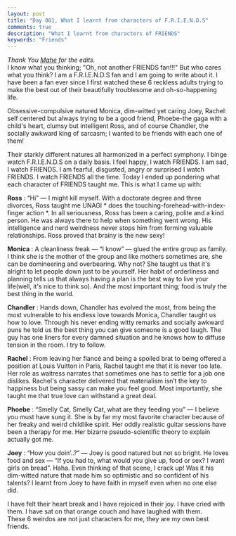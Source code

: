 ```yaml
---
layout: post
title: "Day 001, What I learnt from characters of F.R.I.E.N.D.S"
comments: true
description: "What I learnt from characters of FRIENDS"
keywords: "Friends"
---
```


*Thank You [Mahe](https://twitter.com/IramMahe) for the edits.*   
I know what you thinking; "Oh, not another FRIENDS fan!!!" But who cares what you think? I am a F.R.I.E.N.D.S fan and I am going to write about it.  I have been a fan ever since I first watched these 6 reckless adults trying to make the best out of their beautifully troublesome and oh-so-happening life. 

Obsessive-compulsive natured Monica, dim-witted yet caring Joey, Rachel: self centered but always trying to be a good friend, Phoebe-the gaga with a child's heart, clumsy but intelligent Ross, and of course Chandler, the socially awkward king of sarcasm; I wanted to be friends with each one of them!

Their starkly different natures all harmonized in a perfect symphony. I binge watch F.R.I.E.N.D.S on a daily basis. 
I feel happy, I watch FRIENDS. I am sad, I watch FRIENDS.  I am fearful, disgusted, angry or surprised I watch FRIENDS. I watch FRIENDS all the time. 
Today I ended up pondering  what each character of FRIENDS taught me. 
This is what I came up with: 

**Ross** : “Hi” — I might kill myself. With a doctorate degree and three divorces, Ross taught me UNAGI * does the touching-forehead-with-index-finger action *. In all seriousness, Ross has been a caring, polite and a kind person. He was always there to help when something went wrong. His intelligence and nerd weirdness never stops him from forming valuable relationships. Ross proved that brainy is the new sexy! 

**Monica** : A cleanliness freak — “I know” —  glued the entire group as family. I think she is the mother of the group and like mothers sometimes are,  she can be domineering and overbearing. Why not? She taught us that it's alright to let people down just to be yourself. Her habit of orderliness and planning tells us that always having a plan is the best way to live your life(well, it's nice to think so). And the most important thing; food is truly the best thing in the world. 

**Chandler** : Hands down, Chandler has evolved the most, from being the most vulnerable to his endless love towards Monica, Chandler taught us how to love. Through his never ending witty remarks and socially awkward puns he told us the best thing you can give someone is a good laugh. The guy has one liners for every damned situation and he knows how to diffuse tension in the room. I try to follow. 

**Rachel** : From leaving her fiancé and being a spoiled brat to being offered a position at Louis Vuitton in Paris, Rachel taught me that it is never too late. Her role as waitress narrates that sometimes one has to settle for a job one dislikes. Rachel's character delivered that materialism isn’t the key to happiness but being sassy can make you feel good. Most importantly, she taught me that true love can withstand a great deal.

**Phoebe** : “Smelly Cat, Smelly Cat, what are they feeding you” — I believe you must have sung it. She is by far my most favorite character because of her freaky and weird childlike spirit. Her oddly realistic guitar sessions have been a therapy for me. Her bizarre pseudo-scientific theory to explain actually got me.  

**Joey** : “How you doin’..?” — Joey is good natured  but not so bright. He loves food and sex — “If you had to, what would you give up, food or sex? I want girls on bread”. Haha. Even thinking of that scene, I crack up! Was it his dim-witted nature that made him so optimistic and so confident of his talents? I learnt from Joey to  have faith in myself even when no one else did.   

I have felt their heart break and I have rejoiced in their joy.
I have cried with them. I have sat on that orange couch and have laughed with them.  
These 6 weirdos are not just characters for me, they are my own best friends.


